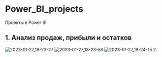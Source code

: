 # Power_BI_projects
Проекты в Power BI
## 1. Анализ продаж, прибыли и остатков
![2023-01-27_18-23-27](https://user-images.githubusercontent.com/92103693/215122913-5344bfc4-c867-4b1a-a088-0811f88ca2b0.png)
![2023-01-27_18-23-58](https://user-images.githubusercontent.com/92103693/215123039-fe8abe72-b85d-4022-836b-87cfca48a527.png)
![2023-01-27_18-24-15](https://user-images.githubusercontent.com/92103693/215123066-cff43f96-1f9c-43af-9a73-5b0b4b5a92f9.png)
2. 
